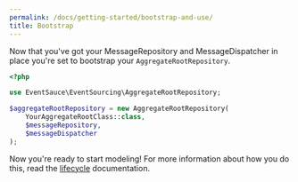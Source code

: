 ```yaml
---
permalink: /docs/getting-started/bootstrap-and-use/
title: Bootstrap
---
```


Now that you've got your MessageRepository and MessageDispatcher in place
you're set to bootstrap your `AggregateRootRepository`.

```php
<?php

use EventSauce\EventSourcing\AggregateRootRepository;

$aggregateRootRepository = new AggregateRootRepository(
    YourAggregateRootClass::class,
    $messageRepository,
    $messageDispatcher
);
```

Now you're ready to start modeling! For more information about how you do this, read the [lifecycle](/docs/lifecycle/)
documentation.